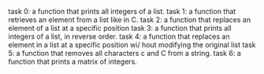 task 0: a function that prints all integers of a list.
task 1: a function that retrieves an element from a list like in C.
task 2: a function that replaces an element of a list at a specific position
task 3: a function that prints all integers of a list, in reverse order.
task 4: a function that replaces an element in a list at a specific position wi/
hout modifying the original list
task 5: a function that removes all characters c and C from a string.
task 6: a function that prints a matrix of integers.